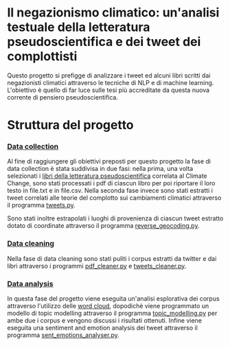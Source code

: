 # Il negazionismo climatico: un'analisi testuale della letteratura pseudoscientifica e dei tweet dei complottisti

Questo progetto si prefigge di analizzare i tweet ed alcuni libri scritti dai 
negazionisti climatici attraverso le tecniche di NLP e di machine learning. L'obiettivo è quello
di far luce sulle tesi più accreditate da questa nuova corrente di pensiero pseudoscientifica.

# Struttura del progetto

### [Data collection](https://bitbucket.org/mortu/00307_ena/src/master/data_collection/)

Al fine di raggiungere gli obiettivi preposti per questo progetto la fase di data collection è
stata suddivisa in due fasi: nella prima, una volta selezionati i [libri della letteratura pseudoscientifica](https://bitbucket.org/mortu/00307_ena/src/master/data_cleaning/corpus_complottismo/) 
correlata al Climate Change, sono stati processati i pdf di ciascun libro per poi riportare il loro testo in 
file.txt e in file.csv. Nella seconda fase invece sono stati estratti i tweet correlati alle teorie del complotto sui cambiamenti climatici
attraverso il programma [tweets.py](https://bitbucket.org/mortu/00307_ena/src/master/data_collection/tweets.py).

Sono stati inoltre estrapolati i luoghi di provenienza di ciascun tweet 
estratto dotato di coordinate attraverso il programma [reverse_geocoding.py](https://bitbucket.org/mortu/00307_ena/src/master/data_collection/reverse_geocoding.py).

### [Data cleaning](https://bitbucket.org/mortu/00307_ena/src/master/data_cleaning/)

Nella fase di data cleaning sono stati puliti i corpus estratti da twitter e dai libri attraverso i 
programmi [pdf_cleaner.py](https://bitbucket.org/mortu/00307_ena/src/master/data_cleaning/pdf_cleaner.py)
e [tweets_cleaner.py](https://bitbucket.org/mortu/00307_ena/src/master/data_cleaning/tweets_cleaner.py).


### [Data analysis](https://bitbucket.org/mortu/00307_ena/src/master/data_analysis/)

In questa fase del progetto viene eseguita un'analisi esplorativa dei corpus 
attraverso l'utilizzo delle [word cloud](https://bitbucket.org/mortu/00307_ena/src/master/data_analysis/word_cloud.py), dopodichè 
viene programmato un modello di topic modelling attraverso il programma [topic_modelling.py](https://bitbucket.org/mortu/00307_ena/src/master/data_analysis/topic_modelling.py)
per ambe due i corpus e vengono discussi i risultati ottenuti. Infine viene eseguita una 
sentiment and emotion analysis dei tweet attraverso il programma [sent_emotions_analyser.py](https://bitbucket.org/mortu/00307_ena/src/master/data_analysis/sent_emotions_analyser.py).


